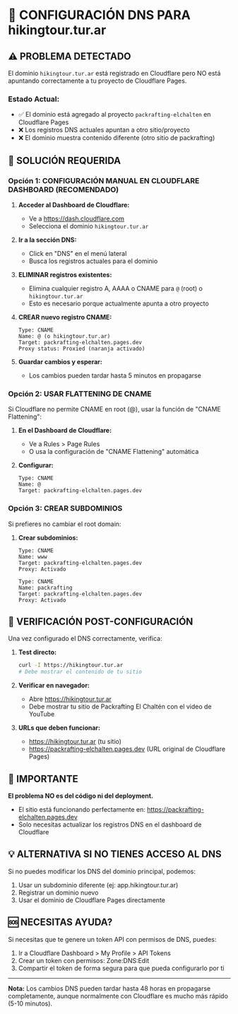 # 🔧 CONFIGURACIÓN DNS PARA hikingtour.tur.ar

## ⚠️ PROBLEMA DETECTADO
El dominio `hikingtour.tur.ar` está registrado en Cloudflare pero NO está apuntando correctamente a tu proyecto de Cloudflare Pages.

### Estado Actual:
- ✅ El dominio está agregado al proyecto `packrafting-elchalten` en Cloudflare Pages
- ❌ Los registros DNS actuales apuntan a otro sitio/proyecto
- ❌ El dominio muestra contenido diferente (otro sitio de packrafting)

## 🎯 SOLUCIÓN REQUERIDA

### Opción 1: CONFIGURACIÓN MANUAL EN CLOUDFLARE DASHBOARD (RECOMENDADO)

1. **Acceder al Dashboard de Cloudflare:**
   - Ve a https://dash.cloudflare.com
   - Selecciona el dominio `hikingtour.tur.ar`

2. **Ir a la sección DNS:**
   - Click en "DNS" en el menú lateral
   - Busca los registros actuales para el dominio

3. **ELIMINAR registros existentes:**
   - Elimina cualquier registro A, AAAA o CNAME para `@` (root) o `hikingtour.tur.ar`
   - Esto es necesario porque actualmente apunta a otro proyecto

4. **CREAR nuevo registro CNAME:**
   ```
   Type: CNAME
   Name: @ (o hikingtour.tur.ar)
   Target: packrafting-elchalten.pages.dev
   Proxy status: Proxied (naranja activado)
   ```

5. **Guardar cambios y esperar:**
   - Los cambios pueden tardar hasta 5 minutos en propagarse

### Opción 2: USAR FLATTENING DE CNAME

Si Cloudflare no permite CNAME en root (@), usar la función de "CNAME Flattening":

1. **En el Dashboard de Cloudflare:**
   - Ve a Rules > Page Rules
   - O usa la configuración de "CNAME Flattening" automática

2. **Configurar:**
   ```
   Type: CNAME
   Name: @
   Target: packrafting-elchalten.pages.dev
   ```

### Opción 3: CREAR SUBDOMINIOS

Si prefieres no cambiar el root domain:

1. **Crear subdominios:**
   ```
   Type: CNAME
   Name: www
   Target: packrafting-elchalten.pages.dev
   Proxy: Activado
   ```

   ```
   Type: CNAME
   Name: packrafting
   Target: packrafting-elchalten.pages.dev
   Proxy: Activado
   ```

## 📝 VERIFICACIÓN POST-CONFIGURACIÓN

Una vez configurado el DNS correctamente, verifica:

1. **Test directo:**
   ```bash
   curl -I https://hikingtour.tur.ar
   # Debe mostrar el contenido de tu sitio
   ```

2. **Verificar en navegador:**
   - Abre https://hikingtour.tur.ar
   - Debe mostrar tu sitio de Packrafting El Chaltén con el video de YouTube

3. **URLs que deben funcionar:**
   - https://hikingtour.tur.ar (tu sitio)
   - https://packrafting-elchalten.pages.dev (URL original de Cloudflare Pages)

## 🚨 IMPORTANTE

**El problema NO es del código ni del deployment.**
- El sitio está funcionando perfectamente en: https://packrafting-elchalten.pages.dev
- Solo necesitas actualizar los registros DNS en el dashboard de Cloudflare

## 💡 ALTERNATIVA SI NO TIENES ACCESO AL DNS

Si no puedes modificar los DNS del dominio principal, podemos:
1. Usar un subdominio diferente (ej: app.hikingtour.tur.ar)
2. Registrar un dominio nuevo
3. Usar el dominio de Cloudflare Pages directamente

## 🆘 NECESITAS AYUDA?

Si necesitas que te genere un token API con permisos de DNS, puedes:
1. Ir a Cloudflare Dashboard > My Profile > API Tokens
2. Crear un token con permisos: Zone:DNS:Edit
3. Compartir el token de forma segura para que pueda configurarlo por ti

---

**Nota:** Los cambios DNS pueden tardar hasta 48 horas en propagarse completamente, aunque normalmente con Cloudflare es mucho más rápido (5-10 minutos).